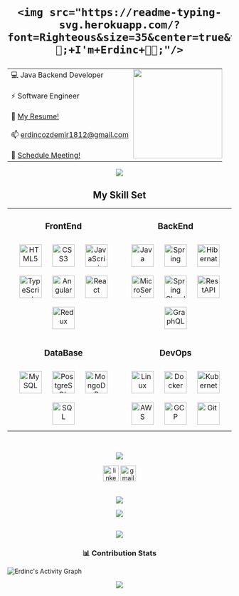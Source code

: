 <h1 align="center">
    
    <img src="https://readme-typing-svg.herokuapp.com/?font=Righteous&size=35&center=true&vCenter=true&width=500&height=70&duration=4000&lines=Hello+World!+👋😃;+I'm+Erdinc+👋😃;"/>
</h1>
<table border="0" align="center">
  <tr border="0">      
    <td align="left">
💻    Java Backend Developer <br>
      <br>
⚡️     Software Engineer   <br>
 <br>
📝    <a href="https://bold.pro/my/erdinc-ozdemir">My Resume!</a>  <br> 
 <br>
📫    <a href="mailto:erdincozdemir1812@gmail.com">erdincozdemir1812@gmail.com</a><br>
<br>
👥    <a href="https://calendly.com/erdincozdemir/40min">Schedule Meeting!</a>  <br>
   </td>
  <td style="display: block; margin: 0 auto;
    padding:0;">
<img align="right" style="height:200px;" src="https://github.com/ErdincOzdemirr/ErdincOzdemirr/assets/127399545/2e47c1e6-b17b-42a9-b856-11f6edcd485d" alt="" />
  </td>
 </tr>
</table>
<p align="center">
<img src="https://user-images.githubusercontent.com/73097560/115834477-dbab4500-a447-11eb-908a-139a6edaec5c.gif"> 
<br>
  <h2 align="center"> My Skill Set </h2>  
<table align="center">
<tr>
<td align="top" width="50%">
<h3 align="center">FrontEnd</h3>
<div align="center">
<img style="margin: 10px; width: 50px;" src="https://profilinator.rishav.dev/skills-assets/html5-original-wordmark.svg" alt="HTML5" height="50" />
<img style="margin: 10px; width: 50px;" src="https://profilinator.rishav.dev/skills-assets/css3-original-wordmark.svg" alt="CSS3" height="50" />
<img style="margin: 10px; width: 50px;" src="https://profilinator.rishav.dev/skills-assets/javascript-original.svg" alt="JavaScript" height="50" />
<img style="margin: 10px; width: 50px;" src="https://profilinator.rishav.dev/skills-assets/typescript-original.svg" alt="TypeScript" height="50" />
<img style="margin: 10px; width: 50px;" src="https://profilinator.rishav.dev/skills-assets/angularjs-original.svg" alt="Angular" height="50" />
<img style="margin: 10px; width: 50px;" src="https://profilinator.rishav.dev/skills-assets/react-original-wordmark.svg" alt="React" height="50" />
<img style="margin: 10px; width: 50px;" src="https://profilinator.rishav.dev/skills-assets/redux-original.svg" alt="Redux" height="50" />
</div>
</td>
<td valign="top" width="50%">
<h3 align="center">BackEnd</h3>
<div align="center">
<img style="margin: 10px; width: 50px;" src="https://img.icons8.com/?size=512&id=13679&format=png" alt="Java" height="50" />
<img style="margin: 10px; width: 50px;" src="https://img.icons8.com/color/48/spring-logo.png" alt="Spring" height="50" />
<img style="margin: 10px; width: 50px;" src="https://i.hizliresim.com/s0ko3z2.png" alt="Hibernate" height="50" />
<img style="margin: 10px; width: 50px;" src="https://img.icons8.com/external-soft-fill-juicy-fish/60/external-microservice-microservices-soft-fill-soft-fill-juicy-fish.png" alt="MicroService" height="50" />
<img style="margin: 10px; width: 50px;" src="https://i.hizliresim.com/alpqepq.png" alt="Spring Cloud" height="50" />
<img style="margin: 10px; width: 50px;" src="https://i.hizliresim.com/rds6yis.png" alt="RestAPI" height="50" />
<img style="margin: 10px; width: 50px;" src="https://img.icons8.com/color/48/graphql.png" alt="GraphQL" height="50" />
</div>
</td>
</tr>
<tr>
<td valign="top" width="50%">
<h3 align="center">DataBase</h3>
<div align="center">
<img style="margin: 10px; width: 50px;" src="https://img.icons8.com/fluency/48/mysql-logo.png" alt="MySQL" height="50" />
<img style="margin: 10px; width: 50px;" src="https://img.icons8.com/color/48/postgreesql.png" alt="PostgreSQL" height="50" />
<img style="margin: 10px; width: 50px;" src="https://profilinator.rishav.dev/skills-assets/mongodb-original-wordmark.svg" alt="MongoDB" height="50" />
<img style="margin: 10px; width: 50px;" src="https://img.icons8.com/?size=512&id=3767&format=png" alt="SQL" height="50" />
</div>
</td>
<td valign="top" width="50%">
<h3 align="center">DevOps</h3>
<div align="center">
<img style="margin: 10px; width: 50px;" src="https://profilinator.rishav.dev/skills-assets/linux-original.svg" alt="Linux" height="50" />
<img style="margin: 10px; width: 50px;" src="https://img.icons8.com/fluency/48/docker.png" alt="Docker" height="50" />
<img style="margin: 10px; width: 50px;" src="https://profilinator.rishav.dev/skills-assets/kubernetes-icon.svg" alt="Kubernetes" height="50" />
<img style="margin: 10px; width: 50px;" src="https://img.icons8.com/color/48/amazon-web-services.png" alt="AWS" height="50" />
<img style="margin: 10px; width: 50px;" src="https://profilinator.rishav.dev/skills-assets/google_cloud-icon.svg" alt="GCP" height="50" />
<img style="margin: 10px; width: 50px;" src="https://cdn.jsdelivr.net/gh/devicons/devicon/icons/git/git-original.svg" alt="Git" height="50" />
</div>
</td>
</tr>
</table>
<br>
<p align="center">
<img src="https://user-images.githubusercontent.com/73097560/115834477-dbab4500-a447-11eb-908a-139a6edaec5c.gif"> 
<br>

<div align="center">
  <a href="https://www.linkedin.com/in/erdincozdemir/"><img src="https://img.shields.io/static/v1?message=LinkedIn&logo=linkedin&label=&color=0077B5&logoColor=white&labelColor=&style=for-the-badge" height="35" alt="linkedin logo"  /></a>
  <a href="mailto: erdincozdemir1812@gmail.com"><img src="https://img.shields.io/static/v1?message=Gmail&logo=gmail&label=&color=D14836&logoColor=white&labelColor=&style=for-the-badge" height="35" alt="gmail logo"  /></a>
</div>
<br>
<p align="center">
<img src="https://user-images.githubusercontent.com/73097560/115834477-dbab4500-a447-11eb-908a-139a6edaec5c.gif"> 
<br>

<div align="center">
  <img src="https://profile-counter.glitch.me/ErdincOzdemirr/count.svg?"  />
</div>
<br>

<p align="center">
<img src="https://user-images.githubusercontent.com/73097560/115834477-dbab4500-a447-11eb-908a-139a6edaec5c.gif"> 
<br>
  
<h3 align="center"> 📊 Contribution Stats </h3>  

<img alt="Erdinc's Activity Graph" src="https://github-readme-activity-graph.vercel.app/graph/?username=ErdincOzdemirr&bg_color=1F222E&color=F8D866&line=F85D7F&point=FFFFFF&hide_border=true" />
 

<br>
<p align="center">
<img src="https://user-images.githubusercontent.com/73097560/115834477-dbab4500-a447-11eb-908a-139a6edaec5c.gif"> 
<br>
